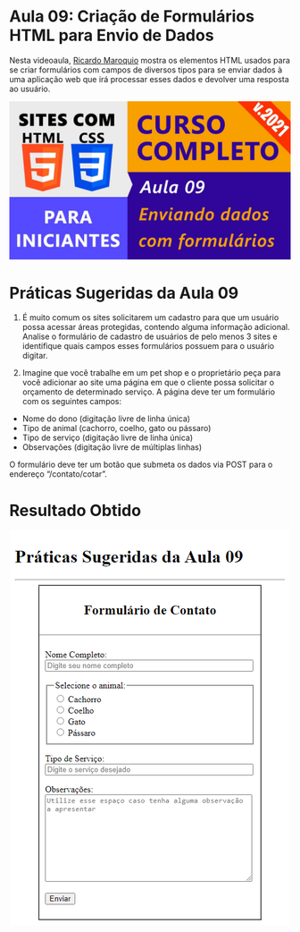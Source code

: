 # Aula 09: Criação de Formulários HTML para Envio de Dados

Nesta videoaula, [Ricardo Maroquio](https://github.com/maroquio) mostra os elementos HTML usados para se criar formulários com campos de diversos tipos para se enviar dados à uma aplicação web que irá processar esses dados e devolver uma resposta ao usuário.

<center>

[![Assistir no YouTube](./img/maxresdefault.jpg)](https://youtu.be/45GS8UKy4dc)

</center>

# Práticas Sugeridas da Aula 09

1. É muito comum os sites solicitarem um cadastro para que um usuário possa acessar áreas protegidas, contendo alguma informação adicional. Analise o formulário de cadastro de usuários de pelo menos 3 sites e identifique quais campos esses formulários possuem para o usuário digitar.

2. Imagine que você trabalhe em um pet shop e o proprietário peça para você adicionar ao site uma página em que o cliente possa solicitar o orçamento de determinado serviço. A página deve ter um formulário com os seguintes campos:

- Nome do dono (digitação livre de linha única)
- Tipo de animal (cachorro, coelho, gato ou pássaro)
- Tipo de serviço (digitação livre de linha única)
- Observações (digitação livre de múltiplas linhas)

O formulário deve ter um botão que submeta os dados via POST para o endereço “/contato/cotar”.

# Resultado Obtido

<center>

![Resultado](./img/result.png)

</center>